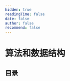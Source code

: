 ```yaml
---
hidden: true
readingTime: false
date: false
author: false
recommend: false
---
```


# 算法和数据结构

## 目录


